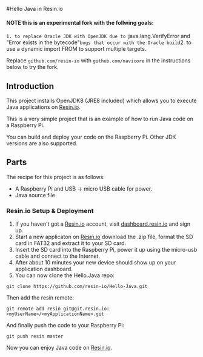 #Hello Java in Resin.io

#### NOTE this is an experimental fork with the follwing goals:

`1. to replace Oracle JDK with OpenJDK due to `java.lang.VerifyError and "Error exists in the bytecode"` bugs that occur with the Oracle build
`2. to use a dynamic import FROM to support multiple targets.

Replace `github.com/resin-io` with `github.com/navicore` in the instructions below to try the fork.

## Introduction

This project installs OpenJDK8 (JRE8 included) which allows you to execute Java applications on [Resin.io](http://resin.io).

This is a very simple project that is an example of how to run Java code on a Raspberry Pi.

You can build and deploy your code on the Raspberry Pi. Other JDK versions are also supported.

## Parts

The recipe for this project is as follows:
* A Raspberry Pi and USB -> micro USB cable for power.
* Java source file

### Resin.io Setup & Deployment

1. If you haven't got a [Resin.io](http://resin.io) account, visit [dashboard.resin.io](http://alpha.resin.io) and sign up.
1. Start a new applicaton on [Resin.io](http://resin.io) download the .zip file, format the SD card in FAT32 and extract it to your SD card.
1. Insert the SD card into the Raspberry Pi, power it up using the micro-usb cable and connect to the Internet.
1. After about 10 minutes your new device should show up on your application dashboard.
1. You can now clone the Hello.Java repo:

`git clone https://github.com/resin-io/Hello-Java.git`

Then add the resin remote:

`git remote add resin git@git.resin.io:<myUserName>/<myApplicationName>.git`

And finally push the code to your Raspberry Pi:

`git push resin master`

Now you can enjoy Java code on [Resin.io](http://resin.io).
